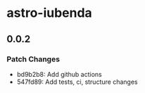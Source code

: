 # astro-iubenda

## 0.0.2

### Patch Changes

- bd9b2b8: Add github actions
- 547fd89: Add tests, ci, structure changes
